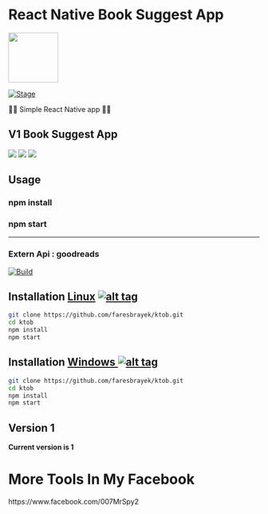 <h1>React Native Book Suggest App</h1>
<img src="https://cdn4.iconfinder.com/data/icons/logos-3/600/React.js_logo-512.png" data-canonical-src="https://upload.wikimedia.org/wikipedia/commons/thumb/c/cf/Angular_full_color_logo.svg/1200px-Angular_full_color_logo.svg.png" width="100" height="100" >

<p><a href="https://github.com/faresbrayek/Recipe-App"></a>
<a href="https://github.com/faresbrayek/Recipe-App"><img src="https://img.shields.io/badge/Release-Stable-orange.svg" alt="Stage" data-canonical-src="https://img.shields.io/badge/Release-Stable-orange.svg" style="max-width:100%;"></a>
<p> 🐱‍💻 Simple React Native app  🐱‍💻  </p>

<h2>V1 Book Suggest App </h2>

<img src="https://i.ibb.co/3R3Fr9c/image.png" data-canonical-src="https://i.ibb.co/3R3Fr9c/image.png" style="max-width:100%;">
<img src="https://i.ibb.co/KwQJqwq/image.png" data-canonical-src="https://i.ibb.co/KwQJqwq/image.png" style="max-width:100%;">
<img src="https://i.ibb.co/ZLBnRjr/image.png" data-canonical-src="https://i.ibb.co/ZLBnRjr/image.png" style="max-width:100%;">


<h2>Usage</h2>
<h3>npm install</h3>
<h3>npm start</h3>
<hr>
<h3>Extern Api : goodreads </h3>
<a href="https://www.goodreads.com/book/show/"><img src="https://i.ibb.co/S7HJT1v/image.png" alt="Build" data-canonical-src="https://i.ibb.co/S7HJT1v/image.png" style="max-width:100%;"></a></p>


## Installation [Linux](https://wikipedia.org/wiki/Linux) [![alt tag](http://icons.iconarchive.com/icons/dakirby309/simply-styled/32/OS-Linux-icon.png)](https://fr.wikipedia.org/wiki/Linux)

```bash
git clone https://github.com/faresbrayek/ktob.git
cd ktob
npm install
npm start
```

## Installation [Windows ](https://wikipedia.org/wiki/Microsoft_Windows)[![alt tag](http://icons.iconarchive.com/icons/tatice/cristal-intense/32/Windows-icon.png)](https://fr.wikipedia.org/wiki/Microsoft_Windows)
```bash
git clone https://github.com/faresbrayek/ktob.git
cd ktob
npm install
npm start
```
<h2>Version 1</h2>
<strong>Current version is 1</strong>
 <h1>More Tools In My Facebook</h1>
https://www.facebook.com/007MrSpy2
